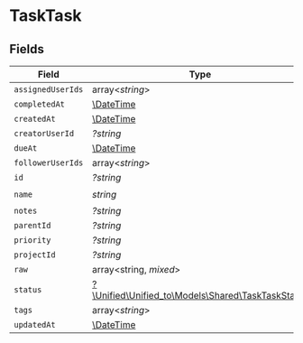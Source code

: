 # TaskTask


## Fields

| Field                                                                                      | Type                                                                                       | Required                                                                                   | Description                                                                                |
| ------------------------------------------------------------------------------------------ | ------------------------------------------------------------------------------------------ | ------------------------------------------------------------------------------------------ | ------------------------------------------------------------------------------------------ |
| `assignedUserIds`                                                                          | array<*string*>                                                                            | :heavy_minus_sign:                                                                         | N/A                                                                                        |
| `completedAt`                                                                              | [\DateTime](https://www.php.net/manual/en/class.datetime.php)                              | :heavy_minus_sign:                                                                         | N/A                                                                                        |
| `createdAt`                                                                                | [\DateTime](https://www.php.net/manual/en/class.datetime.php)                              | :heavy_minus_sign:                                                                         | N/A                                                                                        |
| `creatorUserId`                                                                            | *?string*                                                                                  | :heavy_minus_sign:                                                                         | N/A                                                                                        |
| `dueAt`                                                                                    | [\DateTime](https://www.php.net/manual/en/class.datetime.php)                              | :heavy_minus_sign:                                                                         | N/A                                                                                        |
| `followerUserIds`                                                                          | array<*string*>                                                                            | :heavy_minus_sign:                                                                         | N/A                                                                                        |
| `id`                                                                                       | *?string*                                                                                  | :heavy_minus_sign:                                                                         | N/A                                                                                        |
| `name`                                                                                     | *string*                                                                                   | :heavy_check_mark:                                                                         | N/A                                                                                        |
| `notes`                                                                                    | *?string*                                                                                  | :heavy_minus_sign:                                                                         | N/A                                                                                        |
| `parentId`                                                                                 | *?string*                                                                                  | :heavy_minus_sign:                                                                         | N/A                                                                                        |
| `priority`                                                                                 | *?string*                                                                                  | :heavy_minus_sign:                                                                         | N/A                                                                                        |
| `projectId`                                                                                | *?string*                                                                                  | :heavy_minus_sign:                                                                         | N/A                                                                                        |
| `raw`                                                                                      | array<string, *mixed*>                                                                     | :heavy_minus_sign:                                                                         | N/A                                                                                        |
| `status`                                                                                   | [?\Unified\Unified_to\Models\Shared\TaskTaskStatus](../../Models/Shared/TaskTaskStatus.md) | :heavy_minus_sign:                                                                         | N/A                                                                                        |
| `tags`                                                                                     | array<*string*>                                                                            | :heavy_minus_sign:                                                                         | N/A                                                                                        |
| `updatedAt`                                                                                | [\DateTime](https://www.php.net/manual/en/class.datetime.php)                              | :heavy_minus_sign:                                                                         | N/A                                                                                        |